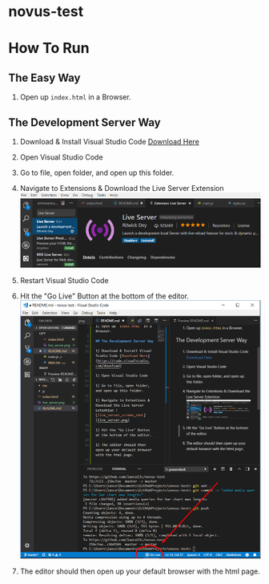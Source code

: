 # novus-test

# How To Run

## The Easy Way

1) Open up `index.html` in a Browser.

## The Development Server Way

1) Download & Install Visual Studio Code [Download Here](https://code.visualstudio.com/download)

1) Open Visual Studio Code

1) Go to file, open folder, and open up this folder.

1) Navigate to Extensions & Download the Live Server Extension ![live_server_screen_shot](live_server.png)

1) Restart Visual Studio Code

1) Hit the "Go Live" Button at the bottom of the editor. ![go_live_screen_shot](go_live.png)

1) The editor should then open up your default browser with the html page.

